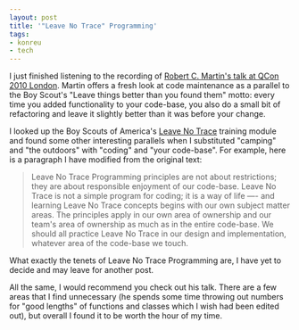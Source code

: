 ```yaml
---
layout: post
title: '"Leave No Trace" Programming'
tags:
- konreu
- tech
---
```

<p>
I just finished listening to the recording of <a href="http://www.infoq.com/presentations/Robert-C.-Martin-Bad-Code">Robert C. Martin's talk at QCon 2010 London</a>. Martin offers a fresh look at code maintenance as a parallel to the Boy Scout's "Leave things better than you found them" motto: every time you added functionality to your code-base, you also do a small bit of refactoring and leave it slightly better than it was before your change.</p>
<p>
I looked up the Boy Scouts of America's <a href="http://www.scouting.org/scoutsource/BoyScouts/TrainingModules/LeaveNoTrace.aspx">Leave No Trace</a> training module and found some other interesting parallels when I substituted "camping" and "the outdoors" with "coding" and "your code-base". For example, here is a paragraph I have modified from the original text:</p>
<blockquote>
Leave No Trace Programming principles are not about restrictions; they are about responsible enjoyment of our code-base. Leave No Trace is not a simple program for coding; it is a way of life —- and learning Leave No Trace concepts begins with our own subject matter areas. The principles apply in our own area of ownership and our team's area of ownership as much as in the entire code-base. We should all practice Leave No Trace in our design and implementation, whatever area of the code-base we touch.</blockquote>
<p>
What exactly the tenets of Leave No Trace Programming are, I have yet to decide and may leave for another post.</p>
<p>
All the same, I would recommend you check out his talk. There are a few areas that I find unnecessary (he spends some time throwing out numbers for "good lengths" of functions and classes which I wish had been edited out), but overall I found it to be worth the hour of my time.</p>
